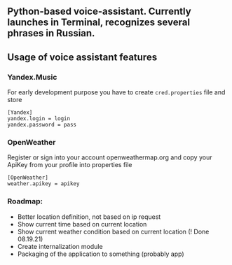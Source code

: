 ## Python-based voice-assistant. Currently launches in Terminal, recognizes several phrases in Russian.

## Usage of voice assistant features

### Yandex.Music

For early development purpose you have to create `cred.properties` file and store

```
[Yandex]
yandex.login = login
yandex.password = pass
```

### OpenWeather

Register or sign into your account openweathermap.org and copy your ApiKey from your profile into properties file

```
[OpenWeather]
weather.apikey = apikey
```


### Roadmap:

* Better location definition, not based on ip request
* Show current time based on current location
* Show current weather condition based on current location (! Done 08.19.21)
* Create internalization module
* Packaging of the application to something (probably app)
